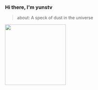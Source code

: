 ### Hi there, I'm yunstv

> about: A speck of dust in the universe
<p  align="left">
  <a href="https://github.com/yunstv">
    <picture>
      <source
        srcset="https://github-readme-stats-sigma-five.vercel.app/api?username=yunstv&layout=compac&show_icons=true&count_private=true&theme=radical"
        media="(prefers-color-scheme: dark)"
      />
      <source
        srcset="https://github-readme-stats-sigma-five.vercel.app/api?username=yunstv&layout=normal&show_icons=true&count_private=true"
        media="(prefers-color-scheme: light), (prefers-color-scheme: no-preference)"
      />
      <img height=200 align="center" src="https://github-readme-stats-sigma-five.vercel.app/api?username=yunstv&show_icons=true" />
    </picture>
  </a>
</p>
